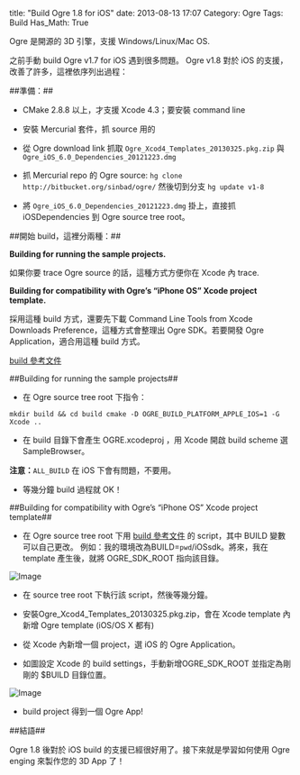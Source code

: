 title: "Build Ogre 1.8 for iOS"
date: 2013-08-13 17:07
Category: Ogre
Tags: Build
Has_Math: True


Ogre 是開源的 3D 引擎，支援 Windows/Linux/Mac OS.

之前手動 build Ogre v1.7 for iOS 遇到很多問題。 Ogre v1.8 對於 iOS 的支援，改善了許多，這裡依序列出過程：

<!-- more -->

##準備：##

* CMake 2.8.8 以上，才支援 Xcode 4.3；要安裝 command line

* 安裝 Mercurial 套件，抓 source 用的

* 從 Ogre download link 抓取 ```Ogre_Xcod4_Templates_20130325.pkg.zip``` 與 ```Ogre_iOS_6.0_Dependencies_20121223.dmg```

* 抓 Mercurial repo 的 Ogre source: ```hg clone http://bitbucket.org/sinbad/ogre/``` 然後切到分支 ```hg update v1-8```

* 將 ```Ogre_iOS_6.0_Dependencies_20121223.dmg``` 掛上，直接抓 iOSDependencies 到 Ogre source tree root。

##開始 build，這裡分兩種：##

**Building for running the sample projects.**

如果你要 trace Ogre source 的話，這種方式方便你在 Xcode 內 trace.

**Building for compatibility with Ogre’s “iPhone OS” Xcode project template.**

採用這種 build 方式，還要先下載 Command Line Tools from Xcode Downloads Preference，這種方式會整理出 Ogre SDK。若要開發 Ogre Application，適合用這種 build 方式。

[build 參考文件](http://www.ogre3d.org/tikiwiki/tiki-index.php?page=Building%20From%20Source%20-%20iPhone&redirectpage=Building%20From%20Source%20%28for%20iPhone%29)

##Building for running the sample projects##

* 在 Ogre source tree root 下指令：

```mkdir build && cd build cmake -D OGRE_BUILD_PLATFORM_APPLE_IOS=1 -G Xcode ..```

* 在 build 目錄下會產生 OGRE.xcodeproj ，用 Xcode 開啟 build scheme 選 SampleBrowser。

**注意：**```ALL_BUILD``` 在 iOS 下會有問題，不要用。

* 等幾分鐘 build 過程就 OK！

##Building for compatibility with Ogre’s “iPhone OS” Xcode project template##

* 在 Ogre source tree root 下用 [build 參考文件](http://www.ogre3d.org/tikiwiki/tiki-index.php?page=Building%20From%20Source%20-%20iPhone&redirectpage=Building%20From%20Source%20%28for%20iPhone%29) 的 script，其中 BUILD 變數可以自己更改。 例如：我的環境改為BUILD=`pwd`/iOSsdk。將來，我在 template 產生後，就將 OGRE_SDK_ROOT 指向該目錄。

![Image](http://coding-addict.com/pictures/blogger/ogre_script_variables.png)

* 在 source tree root 下執行該 script，然後等幾分鐘。

* 安裝Ogre_Xcod4_Templates_20130325.pkg.zip，會在 Xcode template 內新增 Ogre template (iOS/OS X 都有)

* 從 Xcode 內新增一個 project，選 iOS 的 Ogre Application。

* 如圖設定 Xcode 的 build settings，手動新增OGRE_SDK_ROOT 並指定為剛剛的 $BUILD 目錄位置。

![Image](http://coding-addict.com/pictures/blogger/ogre_sdk_root.png)

* build project 得到一個 Ogre App!

##結語##

Ogre 1.8 後對於 iOS build 的支援已經很好用了。接下來就是學習如何使用 Ogre enging 來製作您的 3D App 了！
